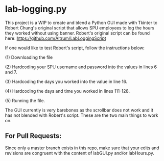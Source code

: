 # lab-logging.py

This project is a WIP to create and blend a Python GUI made with Tkinter to Robert Chung's original script that allows SPU employees to log the hours they worked without using banner. Robert's original script can be found here: https://github.com/Altrum/LabLoggingScript

If one would like to test Robert's script, follow the instructions below:

  (1) Downloading the file
  
  (2) Hardcoding your SPU username and password into the values in lines 6 and 7.
  
  (3) Hardcoding the days you worked into the value in line 16.
  
  (4) Hardcoding the days and time you worked in lines 111-128.

  (5) Running the file.
  
 The GUI currently is very barebones as the scrollbar does not work and it has not blended with Robert's script. These are the two main things to work on.

For Pull Requests:
------------------

Since only a master branch exists in this repo, make sure that your edits and revisions are congruent with the content of labGUI.py and/or  labHours.py. 
